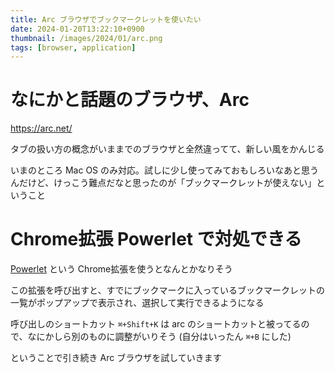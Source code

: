 ```yaml
---
title: Arc ブラウザでブックマークレットを使いたい
date: 2024-01-20T13:22:10+0900
thumbnail: /images/2024/01/arc.png
tags: [browser, application]
---
```


# なにかと話題のブラウザ、Arc

<https://arc.net/>

タブの扱い方の概念がいままでのブラウザと全然違ってて、新しい風をかんじる

いまのところ Mac OS のみ対応。試しに少し使ってみておもしろいなあと思うんだけど、けっこう難点だなと思ったのが「ブックマークレットが使えない」ということ

# Chrome拡張 Powerlet で対処できる

[Powerlet](https://chromewebstore.google.com/detail/powerlet/ofecodkcadbenmiknnidnfepbblapgkn) という Chrome拡張を使うとなんとかなりそう

この拡張を呼び出すと、すでにブックマークに入っているブックマークレットの一覧がポップアップで表示され、選択して実行できるようになる

呼び出しのショートカット `⌘+Shift+K` は arc のショートカットと被ってるので、なにかしら別のものに調整がいりそう (自分はいったん `⌘+B` にした)

ということで引き続き Arc ブラウザを試していきます
